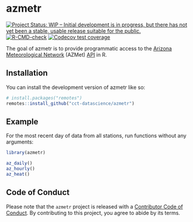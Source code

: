 
# azmetr

<!-- badges: start -->
[![Project Status: WIP – Initial development is in progress, but there has not yet been a stable, usable release suitable for the public.](https://www.repostatus.org/badges/latest/wip.svg)](https://www.repostatus.org/#wip)
[![R-CMD-check](https://github.com/cct-datascience/azmetr/actions/workflows/R-CMD-check.yaml/badge.svg)](https://github.com/cct-datascience/azmetr/actions/workflows/R-CMD-check.yaml)
[![Codecov test coverage](https://codecov.io/gh/cct-datascience/azmetr/branch/main/graph/badge.svg)](https://app.codecov.io/gh/cct-datascience/azmetr?branch=main)
<!-- badges: end -->

The goal of azmetr is to provide programmatic access to the [Arizona Meteorological Network](https://ag.arizona.edu/azmet/) (AZMet) [API](https://app.swaggerhub.com/apis/mattjh/AZMetAPI/1.0#/) in R.

## Installation

You can install the development version of azmetr like so:

``` r
# install.packages("remotes")
remotes::install_github("cct-datascience/azmetr")
```

## Example

For the most recent day of data from all stations, run functions without any arguments:

``` r
library(azmetr)

az_daily()
az_hourly()
az_heat()
```

## Code of Conduct
  
  Please note that the `azmetr` project is released with a [Contributor Code of Conduct](https://contributor-covenant.org/version/2/1/CODE_OF_CONDUCT.html). By contributing to this project, you agree to abide by its terms.

